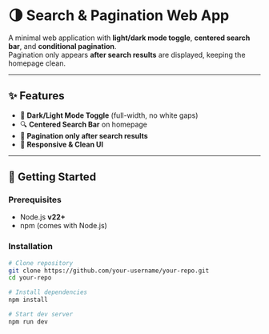 # 🌗 Search & Pagination Web App

A minimal web application with **light/dark mode toggle**, **centered search bar**, and **conditional pagination**.  
Pagination only appears **after search results** are displayed, keeping the homepage clean.  

---

## ✨ Features
- 🌙 **Dark/Light Mode Toggle** (full-width, no white gaps)  
- 🔍 **Centered Search Bar** on homepage  
- 📄 **Pagination only after search results**  
- 📱 **Responsive & Clean UI**  

---

## 🚀 Getting Started

### Prerequisites
- Node.js **v22+**  
- npm (comes with Node.js)  

### Installation
```bash
# Clone repository
git clone https://github.com/your-username/your-repo.git
cd your-repo

# Install dependencies
npm install

# Start dev server
npm run dev
